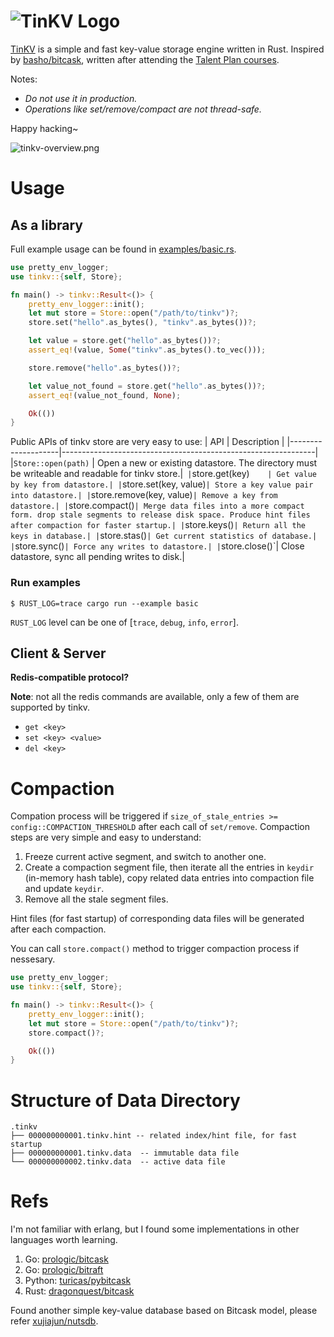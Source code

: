 # ![TinKV Logo](https://i.loli.net/2020/06/08/3hYVFNurxGoLei7.jpg)

[TinKV](https://github.com/iFaceless/tinkv) is a simple and fast key-value storage engine written in Rust. Inspired by [basho/bitcask](https://github.com/basho/bitcask), written after attending the [Talent Plan courses](https://github.com/pingcap/talent-plan). 

Notes:
- *Do not use it in production.*
- *Operations like set/remove/compact are not thread-safe.*

Happy hacking~

![tinkv-overview.png](https://i.loli.net/2020/06/17/DW5JTEF4MlCsOLZ.png)

# Usage
## As a library

Full example usage can be found in [examples/basic.rs](./examples/basic.rs).

```rust
use pretty_env_logger;
use tinkv::{self, Store};

fn main() -> tinkv::Result<()> {
    pretty_env_logger::init();
    let mut store = Store::open("/path/to/tinkv")?;
    store.set("hello".as_bytes(), "tinkv".as_bytes())?;

    let value = store.get("hello".as_bytes())?;
    assert_eq!(value, Some("tinkv".as_bytes().to_vec()));

    store.remove("hello".as_bytes())?;

    let value_not_found = store.get("hello".as_bytes())?;
    assert_eq!(value_not_found, None);

    Ok(())
}
```

Public APIs of tinkv store are very easy to use:
| API                |                   Description                                 |
|--------------------|---------------------------------------------------------------|
|`Store::open(path)` | Open a new or existing datastore. The directory must be writeable and readable for tinkv store.|`
|`store.get(key)`    | Get value by key from datastore.|
|`store.set(key, value)`| Store a key value pair into datastore.|
|`store.remove(key, value)`| Remove a key from datastore.|
|`store.compact()`| Merge data files into a more compact form. drop stale segments to release disk space. Produce hint files after compaction for faster startup.|
|`store.keys()`| Return all the keys in database.|
|`store.stas()`| Get current statistics of database.|
|`store.sync()`| Force any writes to datastore.|
|`store.close()`| Close datastore, sync all pending writes to disk.|

### Run examples

```shell
$ RUST_LOG=trace cargo run --example basic
```

`RUST_LOG` level can be one of [`trace`, `debug`, `info`, `error`].

## Client & Server

**Redis-compatible protocol?**

**Note**: not all the redis commands are available, only a few of them are supported by tinkv.

- `get <key>`
- `set <key> <value>`
- `del <key>`

# Compaction

Compation process will be triggered if `size_of_stale_entries >= config::COMPACTION_THRESHOLD` after each call of `set/remove`. Compaction steps are very simple and easy to understand:
1. Freeze current active segment, and switch to another one.
2. Create a compaction segment file, then iterate all the entries in `keydir` (in-memory hash table), copy related data entries into compaction file and update `keydir`.
3. Remove all the stale segment files.

Hint files (for fast startup) of corresponding data files will be generated after each compaction.

You can call `store.compact()` method to trigger compaction process if nessesary.

```rust
use pretty_env_logger;
use tinkv::{self, Store};

fn main() -> tinkv::Result<()> {
    pretty_env_logger::init();
    let mut store = Store::open("/path/to/tinkv")?;
    store.compact()?;

    Ok(())
}
```

# Structure of Data Directory

```shell
.tinkv
├── 000000000001.tinkv.hint -- related index/hint file, for fast startup
├── 000000000001.tinkv.data  -- immutable data file
└── 000000000002.tinkv.data  -- active data file
```

# Refs

I'm not familiar with erlang, but I found some implementations in other languages worth learning.

1. Go: [prologic/bitcask](https://github.com/prologic/bitcask)
2. Go: [prologic/bitraft](https://github.com/prologic/bitraft)
3. Python: [turicas/pybitcask](https://github.com/turicas/pybitcask)
4. Rust: [dragonquest/bitcask](https://github.com/dragonquest/bitcask)

Found another simple key-value database based on Bitcask model, please refer [xujiajun/nutsdb](https://github.com/xujiajun/nutsdb).